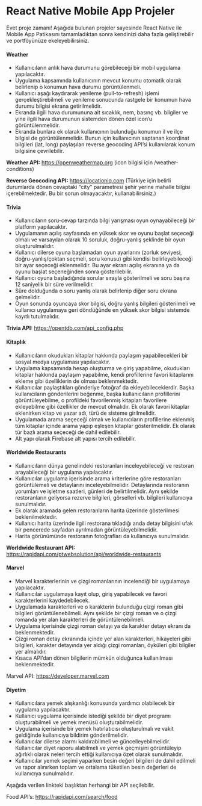 # React Native Mobile App Projeler

Evet proje zamanı! Aşağıda bulunan projeler sayesinde React Native ile Mobile App Patikasını tamamladıktan sonra kendinizi daha fazla geliştirebilir ve portföyünüze ekeleyebilirsiniz.

#### Weather ####


- Kullanıcıların anlık hava durumunu görebileceği bir mobil uygulama yapılacaktır.
- Uygulama kapsamında kullanıcının mevcut konumu otomatik olarak belirlenip o konumun hava durumu görüntülenmeli. 
- Kullanıcı aşağı kaydırarak yenileme (pull-to-refresh) işlemi gerçekleştirebilmeli ve yenileme sonucunda rastgele bir konumun hava durumu bilgisi ekrana getirilmelidir.
- Ekranda ilgili hava durumununa ait sıcaklık, nem, basınç vb. bilgiler ve yine ilgili hava durumunun sistemden dönen özel icon’u görüntülenmelidir.
- Ekranda bunlara ek olarak kullanıcının bulunduğu konumun il ve ilçe bilgisi de görüntülenmelidir. Bunun için kullanıcının saptanan koordinat bilgileri (lat, long) paylaşılan reverse geocoding API’si kullanılarak konum bilgisine çevrilebilir.

**Weather API:** https://openweathermap.org
(icon bilgisi için /weather-conditions)

**Reverse Geocoding API:** https://locationiq.com
(Türkiye için belirli durumlarda dönen cevaptaki “city” parametresi şehir yerine mahalle bilgisi içerebilmektedir. Bu bir sorun olmayacaktır, kullanabilirsiniz.)
 
#### Trivia ####
- Kullanıcıların soru-cevap tarzında bilgi yarışması oyun oynayabileceği bir platform yapılacaktır.
- Uygulamanın açılış sayfasında en yüksek skor ve oyunu başlat seçeceği olmalı ve varsayılan olarak 10 soruluk, doğru-yanlış şeklinde bir oyun oluşturulmalıdır.
- Kullanıcı dilerse oyuna başlamadan oyun ayarlarını (zorluk seviyesi, doğru-yanlış/çoktan seçmeli, soru konusu) gibi kendisi belirleyebileceği bir ayar seçeceği eklenmelidir. Bu ayar ekranı açılış ekranına ya da oyunu başlat seçeneğinden sonra gösterilebilir.
- Kullanıcı oyuna başladığında sorular sırayla gösterilmeli ve soru başına 12 saniyelik bir süre verilmelidir.
- Süre dolduğunda o soru yanlış olarak belirlenip diğer soru ekrana gelmelidir.
- Oyun sonunda oyuncaya skor bilgisi, doğru yanlış bilgileri gösterilmeli ve kullanıcı uygulamaya geri döndüğünde en yüksek skor bilgisi sistemde kayıtlı tutulmalıdır.

**Trivia API:** https://opentdb.com/api_config.php
 
#### Kitaplık ####
- Kullanıcıların okudukları kitaplar hakkında paylaşım yapabilecekleri bir sosyal medya uygulaması yapılacaktır.
- Uygulama kapsamında hesap oluşturma ve giriş yapabilme, okudukları kitaplar hakkında paylaşım yapabilme, kendi profillerine favori kitaplarını ekleme gibi özelliklerin de olması beklenmektedir. 
- Kullanıcılar paylaştıkları gönderiye fotoğraf da ekleyebileceklerdir. Başka kullanıcıların gönderilerini beğenme, başka kullanıcıların profillerini görüntüleyebilme, o profildeki favorilenmiş kitapları favorilere ekleyebilme gibi özellikler de mevcut olmalıdır. Ek olarak favori kitaplar eklenirken kitap ve yazar adı, türü de sisteme girilmelidir.
- Uygulamada arama seçeceği olmalı ve kullanıcıların profillerine eklenmiş tüm kitaplar içinde arama yapıp eşleşen kitaplar gösterilmelidir. Ek olarak tür bazlı arama seçeceği de dahil edilebilir.
- Alt yapı olarak Firebase alt yapısı tercih edilebilir. 

#### Worldwide Restaurants ####

- Kullanıcıların dünya genelindeki restoranları inceleyebileceği ve restoran arayabileceği bir uygulama yapılacaktır.
- Kullanıcılar uygulama içerisinde arama kriterlerine göre restoranları görüntülemeli ve detaylarını inceleyebilmelidir. Detaylarında restoranın yorumları ve işletme saatleri, günleri de belirtilmelidir. Aynı şekilde restoranların geliyorsa rezerve bilgileri, görselleri vb. bilgileri kullanıcıya sunulmalıdır.
- Ek olarak aramada gelen restoranların harita üzerinde gösterilmesi beklenilmektedir.
- Kullanıcı harita üzerinde ilgili restorana tıkladığı anda detay bilgisini ufak bir pencerede sayfadan ayrılmadan görüntüleyebilmelidir. 
- Harita görünümünde  restoranın fotoğrafları da kullanıcıya sunulmalıdır.

**Worldwide Restaurant API:** https://rapidapi.com/ptwebsolution/api/worldwide-restaurants

#### Marvel ####

- Marvel karakterlerinin ve çizgi romanlarının incelendiği bir uygulamaya yapılacaktır.
- Kullanıcılar uygulamaya kayıt olup, giriş yapabilecek ve favori karakterlerini kaydedebilecek.
- Uygulamada karakterleri ve o karakterin bulunduğu çizgi roman gibi bilgileri görüntülenebilmeli. Aynı şekilde bir çizgi roman ve o çizgi romanda yer alan karakterleri de görüntülenebilmeli.
- Uygulama içerisinde çizgi roman detayı ya da karakter detayı ekranı da beklenmektedir.
- Çizgi roman detay ekranında içinde yer alan karakterleri, hikayeleri gibi bilgileri, karakter detayında yer aldığı çizgi romanları, öyküleri gibi bilgiler yer almalıdır.
- Kısaca API’dan dönen bilgilerin mümkün olduğunca kullanılması beklenmektedir.

Marvel API: https://developer.marvel.com
 
#### Diyetim ####

- Kullanıcılara yemek alışkanlığı konusunda yardımcı olabilecek bir uygulama yapılacaktır.
- Kullanıcı uygulama içerisinde istediği şekilde bir diyet programı oluşturabilmeli ve yemek menüsü oluşturabilmelidir.
- Uygulama içerisinde bir yemek hatırlatıcısı oluşturulmalı ve vakit geldiğinde kullanıcıya bildirim gönderilmelidir.
- Kullanıcılar dilerse alarmı kaldırabilmeli ve güncelleyebilmelidir. Kullanıcılar diyet raporu alabilmeli ve yemek geçmişini görüntüleyip ağırlıklı olarak neleri tercih ettiği kullanıcıya özet olarak sunulmalıdır.
- Kullanıcılar yemek seçimi yaparken besin değeri bilgileri de dahil edilmeli ve rapor alınırken toplam ve ortalama tüketilen besin değerleri de kullanıcıya sunulmalıdır.

Aşağıda verilen linkteki başlıktan herhangi bir API seçilebilir.  

Food API’s: https://rapidapi.com/search/food
